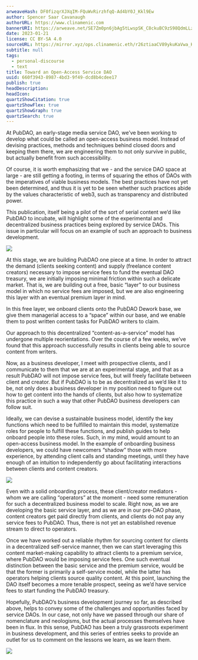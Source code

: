 ```yaml
---
arweaveHash: DF0fizqrXJXqIM-FQuWvRirzhfqQ-Ad4bY0J_Kkl9Ew
author: Spencer Saar Cavanaugh
authorURL: https://www.clinamenic.com
bannerURI: https://arweave.net/SE7Zm0pn6jbAg5tLwspSK_C8ckuBC9zS98QdmLLz6iw
date: 2023-01-21
license: CC BY-SA 4.0
sourceURL: https://mirror.xyz/ops.clinamenic.eth/r26ztiaaCV89ykuKaVwa_KgHmC6YW8Q6rBNDLqFWETw
subtitle: null
tags:
  - personal-discourse
  - text
title: Toward an Open-Access Service DAO
uuid: 660f3943-8987-4bd3-9f49-dcd8b4cdee17
publish: true
headDescription:
headIcon:
quartzShowCitation: true
quartzShowFlex: true
quartzShowGraph: true
quartzSearch: true
---
```


At PubDAO, an early-stage media service DAO, we’ve been working to develop what could be called an open-access business model. Instead of devising practices, methods and techniques behind closed doors and keeping them there, we are engineering them to not only survive in public, but actually benefit from such accessibility.

Of course, it is worth emphasizing that we - and the service DAO space at large - are still getting a footing, in terms of squaring the ethos of DAOs with the imperatives of viable business models. The best practices have not yet been determined, and thus it is yet to be seen whether such practices abide by the values characteristic of web3, such as transparency and distributed power.

This publication, itself being a pilot of the sort of serial content we’d like PubDAO to incubate, will highlight some of the experimental and decentralized business practices being explored by service DAOs. This issue in particular will focus on an example of such an approach to business development.

![](https://images.mirror-media.xyz/publication-images/2kymYHtnMIZbnWM6_vZEa.png)

At this stage, we are building PubDAO one piece at a time. In order to attract the demand (clients seeking content) and supply (freelance content creators) necessary to impose service fees to fund the eventual DAO treasury, we are initially imposing minimal friction within such a delicate market. That is, we are building out a free, basic “layer” to our business model in which no service fees are imposed, but we are also engineering this layer with an eventual premium layer in mind.

In this free layer, we onboard clients onto the PubDAO Dework base, we give them managerial access to a “space” within our base, and we enable them to post written content tasks for PubDAO writers to claim.

Our approach to this decentralized “content-as-a-service” model has undergone multiple reorientations. Over the course of a few weeks, we’ve found that this approach successfully results in clients being able to source content from writers.

Now, as a business developer, I meet with prospective clients, and I communicate to them that we are at an experimental stage, and that as a result PubDAO will not impose service fees, but will freely facilitate between client and creator. But if PubDAO is to be as decentralized as we’d like it to be, not only does a business developer in my position need to figure out how to get content into the hands of clients, but also how to systematize this practice in such a way that other PubDAO business developers can follow suit.

Ideally, we can devise a sustainable business model, identify the key functions which need to be fulfilled to maintain this model, systematize roles for people to fulfill these functions, and publish guides to help onboard people into these roles. Such, in my mind, would amount to an open-access business model. In the example of onboarding business developers, we could have newcomers “shadow” those with more experience, by attending client calls and standing meetings, until they have enough of an intuition to independently go about facilitating interactions between clients and content creators.

![](https://images.mirror-media.xyz/publication-images/cB5P5fspxUqhDQNSCZ3iK.png)

Even with a solid onboarding process, these client/creator mediators - whom we are calling “operators” at the moment - need some remuneration for such a decentralized business model to scale. Right now, as we are developing the basic service layer, and as we are in our pre-DAO phase, content creators get paid directly from clients, and clients do not pay any service fees to PubDAO. Thus, there is not yet an established revenue stream to direct to operators.

Once we have worked out a reliable rhythm for sourcing content for clients in a decentralized self-service manner, then we can start leveraging this content market-making capability to attract clients to a premium service, where PubDAO would be imposing service fees. One such eventual distinction between the basic service and the premium service, would be that the former is primarily a self-service model, while the latter has operators helping clients source quality content. At this point, launching the DAO itself becomes a more tenable prospect, seeing as we’d have service fees to start funding the PubDAO treasury.

Hopefully, PubDAO’s business development journey so far, as described above, helps to convey some of the challenges and opportunities faced by service DAOs. In our case, not only have we passed through our share of nomenclature and neologisms, but the actual processes themselves have been in flux. In this sense, PubDAO has been a truly grassroots experiment in business development, and this series of entries seeks to provide an outlet for us to comment on the lessons we learn, as we learn them.

![](https://images.mirror-media.xyz/publication-images/4i9_ZtQH-UnN65fm6EVmx.png)
